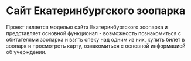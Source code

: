 # Сайт Екатеринбургского зоопарка
Проект является моделью сайта Екатеринбургского зоопарка и представляет основной функционал - возможность познакомиться с обитателями зоопарка и взять опеку над одним из них, купить билет в зоопарк и просмотреть карту, ознакомиться с основной информацией об учерждении. 
